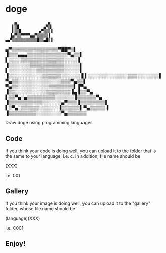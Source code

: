 # doge

        ▄              ▄     
       ▌▒█           ▄▀▒▌    
       ▌▒▒█        ▄▀▒▒▒▐    
      ▐▄▀▒▒▀▀▀▀▄▄▀▒▒▒▒▒▐    
    ▄▄▀▒▒▒▒▒▒▒▒▒▒▒█▒▒▄█▒▐    
  ▄▀▒▒▒▒▒▒▒▒▒▒▒▒▒▒▒▀██▀▒▌    
 ▐▒▒▒▄▄▄▒▒▒▒▒▒▒▒▒▒▒▒▒▀▄▒▒▌   
 ▌░░░░▒▒▒▒▒▒▒▒▒▒▒▒▒▒░░░░▐   
▐░░░░░░░▒▒▒▒▒▒▒▒▒▒▒░░░░░▌  
▌░░░░░░░░░▒▒▒▒▒▒▒▒▒░░░░░▌  
▐░░░░░░░░░░░▒▒▒▒▒▒░░░░░░▐
▌░░░░░░░░░░░░░▒▒▒░░░░░░░▌
▀▄▒▒░░░░░░░░░░░░░░▒▒▒▀▄▒▒▌
▀▄▒▒░░░░░░░░░░▒▒▒▒▒▒▒▒▌▐▀▄
▐▒▒░░░░░░░░░░▒▒▒▒▒▒▒▒▐▄▐▒▒▀▄
▌▒▒▀▄░▄▒▒▒▒▒▒▒▒▒░░░░░░▐▒▒▒▒▒▒▀▄
▐▒▒▒▒▒▒▒▒▒▒▒░░░░░░▄▀▒▒▒▐▒▒▒▒▒▒▒▒▌
▌▒▀▄░▒▒▒▒▒▒░░░░░░▐▒▒▒▒▒▒▌▀▄▒▒▒▒▒▐
▐▒▒▒▒▒▒▒▒▒░░░░░░░░▀▄▒▒▒▒▒▒

Draw doge using programming languages

## Code

If you think your code is doing well, you can upload it to the folder that is the same to your language, i.e. c. In addition, file name should be

(XXX)

i.e. 001

## Gallery

If you think your image is doing well, you can upload it to the "gallery" folder, whose file name should be

(language)(XXX)

i.e. C001

## Enjoy!
